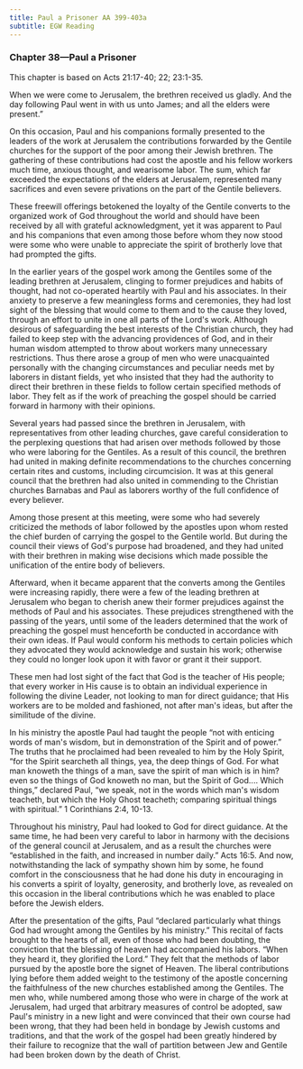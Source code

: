 ```yaml
---
title: Paul a Prisoner AA 399-403a
subtitle: EGW Reading
---
```


### Chapter 38—Paul a Prisoner

This chapter is based on Acts 21:17-40; 22; 23:1-35.

When we were come to Jerusalem, the brethren received us gladly. And the day following Paul went in with us unto James; and all the elders were present.”

On this occasion, Paul and his companions formally presented to the leaders of the work at Jerusalem the contributions forwarded by the Gentile churches for the support of the poor among their Jewish brethren. The gathering of these contributions had cost the apostle and his fellow workers much time, anxious thought, and wearisome labor. The sum, which far exceeded the expectations of the elders at Jerusalem, represented many sacrifices and even severe privations on the part of the Gentile believers.

These freewill offerings betokened the loyalty of the Gentile converts to the organized work of God throughout the world and should have been received by all with grateful acknowledgment, yet it was apparent to Paul and his companions that even among those before whom they now stood were some who were unable to appreciate the spirit of brotherly love that had prompted the gifts.

In the earlier years of the gospel work among the Gentiles some of the leading brethren at Jerusalem, clinging to former prejudices and habits of thought, had not co-operated heartily with Paul and his associates. In their anxiety to preserve a few meaningless forms and ceremonies, they had lost sight of the blessing that would come to them and to the cause they loved, through an effort to unite in one all parts of the Lord's work. Although desirous of safeguarding the best interests of the Christian church, they had failed to keep step with the advancing providences of God, and in their human wisdom attempted to throw about workers many unnecessary restrictions. Thus there arose a group of men who were unacquainted personally with the changing circumstances and peculiar needs met by laborers in distant fields, yet who insisted that they had the authority to direct their brethren in these fields to follow certain specified methods of labor. They felt as if the work of preaching the gospel should be carried forward in harmony with their opinions.

Several years had passed since the brethren in Jerusalem, with representatives from other leading churches, gave careful consideration to the perplexing questions that had arisen over methods followed by those who were laboring for the Gentiles. As a result of this council, the brethren had united in making definite recommendations to the churches concerning certain rites and customs, including circumcision. It was at this general council that the brethren had also united in commending to the Christian churches Barnabas and Paul as laborers worthy of the full confidence of every believer.

Among those present at this meeting, were some who had severely criticized the methods of labor followed by the apostles upon whom rested the chief burden of carrying the gospel to the Gentile world. But during the council their views of God's purpose had broadened, and they had united with their brethren in making wise decisions which made possible the unification of the entire body of believers.

Afterward, when it became apparent that the converts among the Gentiles were increasing rapidly, there were a few of the leading brethren at Jerusalem who began to cherish anew their former prejudices against the methods of Paul and his associates. These prejudices strengthened with the passing of the years, until some of the leaders determined that the work of preaching the gospel must henceforth be conducted in accordance with their own ideas. If Paul would conform his methods to certain policies which they advocated they would acknowledge and sustain his work; otherwise they could no longer look upon it with favor or grant it their support.

These men had lost sight of the fact that God is the teacher of His people; that every worker in His cause is to obtain an individual experience in following the divine Leader, not looking to man for direct guidance; that His workers are to be molded and fashioned, not after man's ideas, but after the similitude of the divine.

In his ministry the apostle Paul had taught the people “not with enticing words of man's wisdom, but in demonstration of the Spirit and of power.” The truths that he proclaimed had been revealed to him by the Holy Spirit, “for the Spirit searcheth all things, yea, the deep things of God. For what man knoweth the things of a man, save the spirit of man which is in him? even so the things of God knoweth no man, but the Spirit of God.... Which things,” declared Paul, “we speak, not in the words which man's wisdom teacheth, but which the Holy Ghost teacheth; comparing spiritual things with spiritual.” 1 Corinthians 2:4, 10-13.

Throughout his ministry, Paul had looked to God for direct guidance. At the same time, he had been very careful to labor in harmony with the decisions of the general council at Jerusalem, and as a result the churches were “established in the faith, and increased in number daily.” Acts 16:5. And now, notwithstanding the lack of sympathy shown him by some, he found comfort in the consciousness that he had done his duty in encouraging in his converts a spirit of loyalty, generosity, and brotherly love, as revealed on this occasion in the liberal contributions which he was enabled to place before the Jewish elders.

After the presentation of the gifts, Paul “declared particularly what things God had wrought among the Gentiles by his ministry.” This recital of facts brought to the hearts of all, even of those who had been doubting, the conviction that the blessing of heaven had accompanied his labors. “When they heard it, they glorified the Lord.” They felt that the methods of labor pursued by the apostle bore the signet of Heaven. The liberal contributions lying before them added weight to the testimony of the apostle concerning the faithfulness of the new churches established among the Gentiles. The men who, while numbered among those who were in charge of the work at Jerusalem, had urged that arbitrary measures of control be adopted, saw Paul's ministry in a new light and were convinced that their own course had been wrong, that they had been held in bondage by Jewish customs and traditions, and that the work of the gospel had been greatly hindered by their failure to recognize that the wall of partition between Jew and Gentile had been broken down by the death of Christ.